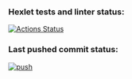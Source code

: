 ### Hexlet tests and linter status:
[![Actions Status](https://github.com/TARRAKAN/devops-for-programmers-project-74/actions/workflows/hexlet-check.yml/badge.svg)](https://github.com/TARRAKAN/devops-for-programmers-project-74/actions)

### Last pushed commit status:
[![push](https://github.com/TARRAKAN/devops-for-programmers-project-74/actions/workflows/push.yml/badge.svg)](https://github.com/TARRAKAN/devops-for-programmers-project-74/actions/workflows/push.yml)